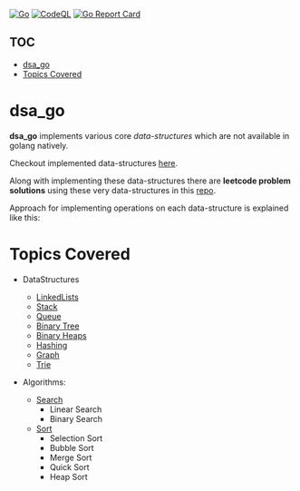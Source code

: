 [![Go](https://github.com/MAVERICK6912/dsa_go/actions/workflows/go.yml/badge.svg?branch=main)](https://github.com/MAVERICK6912/dsa_go/actions/workflows/go.yml)
[![CodeQL](https://github.com/MAVERICK6912/dsa_go/actions/workflows/codeql.yml/badge.svg?branch=main&event=push)](https://github.com/MAVERICK6912/dsa_go/actions/workflows/codeql.yml)
[![Go Report Card](https://goreportcard.com/badge/github.com/maverick6912/dsa_go)](https://goreportcard.com/report/github.com/maverick6912/dsa_go)
## TOC
- [dsa_go](#dsa_go)
- [Topics Covered](#topics-covered)

# dsa_go
**dsa_go** implements various core *data-structures* which are not available in golang natively.

Checkout implemented data-structures [here](#topics-covered).

Along with implementing these data-structures there are **leetcode problem solutions** using these very data-structures in this [repo](https://github.com/MAVERICK6912/leetcode-go).

Approach for implementing operations on each data-structure is explained like this:

# Topics Covered
- DataStructures
  - [LinkedLists](https://github.com/MAVERICK6912/dsa_go/tree/main/linkedlist/basics)
  - [Stack](https://github.com/MAVERICK6912/dsa_go/tree/main/stack/basics)
  - [Queue](https://github.com/MAVERICK6912/dsa_go/tree/main/queue)
  - [Binary Tree](https://github.com/MAVERICK6912/dsa_go/tree/main/tree/basics)
  - [Binary Heaps](https://github.com/MAVERICK6912/dsa_go/tree/main/heap/basics)
  - [Hashing](https://github.com/MAVERICK6912/dsa_go/tree/main/hashing/basics)
  - [Graph](https://github.com/MAVERICK6912/dsa_go/tree/main/graph/basics)
  - [Trie](https://github.com/MAVERICK6912/dsa_go/tree/main/trie)

- Algorithms:
  - [Search](https://github.com/MAVERICK6912/dsa_go/tree/main/search)
    - Linear Search
    - Binary Search
  - [Sort](https://github.com/MAVERICK6912/dsa_go/tree/main/sort)
    - Selection Sort
    - Bubble Sort
    - Merge Sort
    - Quick Sort
    - Heap Sort
